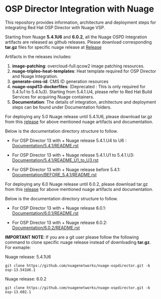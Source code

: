 # OSP Director Integration with Nuage

This repository provides information, architecture and deployment steps for integrating Red Hat OSP Director with Nuage VSP.

Starting from Nuage **5.4.1U6** and **6.0.2**, all the Nuage OSPD Integration artifacts are released as github releases. Please download corresponding **tar.gz** files for specific nuage release at [Release](https://github.com/nuagenetworks/nuage-ospdirector/releases) 

Artifacts in the releases includes:

1. **image-patching**: overcloud-full.qcow2 image patching resources.
2. **nuage-tripleo-heat-templates**: Heat template required for OSP Director and Nuage Integration.
3. **generate-cms-id**: CMS ID generation resources
4. **nuage-ospd13-dockerfiles**: (Deprecated : This is only required for 5.4.1u1 to 5.4.1u3). Starting from 5.4.1.U4, please refer to Red Hat Build Services for acquiring Nuage containers.
5. **Documentation**: The details of integration, architecture and deployment steps can be found under Documentation folders.

For deploying any 5.0 Nuage release until 5.4.1U6, please download tar.gz from this [release](https://github.com/nuagenetworks/nuage-ospdirector/releases/tag/osp-13.541U6.1) for above mentioned nuage artifacts and documentation. 

Below is the documentation directory structure to follow.
 
   * For OSP Director 13 with + Nuage release 5.4.1.U4 to U6 : [Documentation/5.4.1/README.rst](https://github.com/nuagenetworks/nuage-ospdirector/blob/osp-13.541U6.1/Documentation/5.4.1/README.rst)
        
   * For OSP Director 13 with + Nuage release 5.4.1.U1 to 5.4.1.U3: [Documentation/5.4.1/README_U1_to_U3.rst](https://github.com/nuagenetworks/nuage-ospdirector/blob/osp-13.541U6.1/Documentation/5.4.1/README_U1_to_U3.rst)
    
   * For OSP Director 13 with + Nuage release before 5.4.1: [Documentation/BEFORE_5.4.1/README.rst](https://github.com/nuagenetworks/nuage-ospdirector/blob/osp-13.541U6.1/Documentation/BEFORE_5.4.1/README.rst)  

For deploying any 6.0 Nuage release until 6.0.2,  please download tar.gz from this [release](https://github.com/nuagenetworks/nuage-ospdirector/releases/tag/osp-13.602.1) for above mentioned nuage artifacts and documentation.     

Below is the documentation directory structure to follow.


   * For OSP Director 13 with + Nuage release 6.0.1: [Documentation/6.0.1/README.rst](https://github.com/nuagenetworks/nuage-ospdirector/blob/osp-13.541U6.1/Documentation/6.0.1/README.rst)
    
   * For OSP Director 13 with + Nuage release 6.0.2: [Documentation/6.0.2/README.rst](https://github.com/nuagenetworks/nuage-ospdirector/blob/osp-13.541U6.1/Documentation/6.0.2/README.rst)

 
**IMPORTANT NOTE**:
If you are a git user please follow the following command to clone specific nuage release instead of downloading **tar.gz**. For exmaple:

Nuage release: 5.4.1U6

    git clone https://github.com/nuagenetworks/nuage-ospdirector.git -b osp-13.541U6.1

Nuage release: 6.0.2

    git clone https://github.com/nuagenetworks/nuage-ospdirector.git -b osp-13.602.1